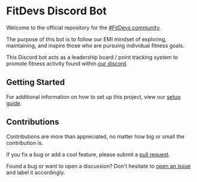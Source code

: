 # FitDevs Discord Bot

Welcome to the official repository for the [#FitDevs community](https://fitdevs-withkat.github.io/Support/landing_page/).

The purpose of this bot is to follow our EMI mindset of exploring, maintaining, and inspire those who are pursuing individual fitness goals.

This Discord bot acts as a leadership board / point tracking system to promote fitness activity found within [our discord](https://discord.gg/AY8sgsAk5H).

## Getting Started

For additional information on how to set up this project, view our [setup guide](SETUP.md).

## Contributions

Contributions are more than appreciated, no matter how big or small the contribution is.

If you fix a bug or add a cool feature, please submit a [pull request](https://github.com/FitDevs-withKat/discord-bot/compare).

Found a bug or want to open a discussion? Don't hesitate to [open an issue](https://github.com/FitDevs-withKat/discord-bot/issues/new) and label it accordingly.